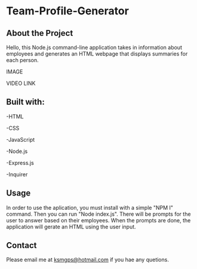 # Team-Profile-Generator

## About the Project
Hello, this Node.js command-line application takes in information about employees and generates an HTML webpage that displays summaries for each person. 

IMAGE

VIDEO LINK

## Built with:
-HTML

-CSS

-JavaScript

-Node.js

-Express.js

-Inquirer

## Usage
In order to use the aplication, you must install with a simple "NPM I" command. Then you can run "Node index.js". There will be prompts for the user to answer based on their employees. When the prompts are done, the application will gerate an HTML using the user input.

## Contact
Please email me at ksmgps@hotmail.com if you hae any quetions.


